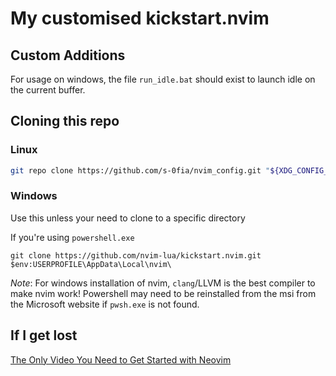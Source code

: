 # My customised kickstart.nvim

## Custom Additions

For usage on windows, the file `run_idle.bat` should exist to launch idle on the current buffer.

## Cloning this repo

### Linux

```sh
git repo clone https://github.com/s-0fia/nvim_config.git "${XDG_CONFIG_HOME:-$HOME/.config}"/nvim
```

### Windows

Use this unless your need to clone to a specific directory

If you're using `powershell.exe`

```
git clone https://github.com/nvim-lua/kickstart.nvim.git $env:USERPROFILE\AppData\Local\nvim\
```

*Note*: For windows installation of nvim, `clang`/LLVM is the best compiler to make nvim work!
Powershell may need to be reinstalled from the msi from the Microsoft website if `pwsh.exe` is not found.

## If I get lost

[The Only Video You Need to Get Started with Neovim](https://youtu.be/m8C0Cq9Uv9o)
